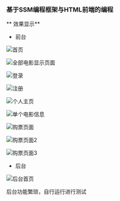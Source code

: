 ###  **基于SSM编程框架与HTML前端的编程** 
 **    效果显示** 
- 前台

![首页](https://images.gitee.com/uploads/images/2020/0506/095755_38fdb226_5715970.png "首页.png")

![全部电影显示页面](https://images.gitee.com/uploads/images/2020/0506/100055_05867211_5715970.png "全部电影显示页面.png")

![登录](https://images.gitee.com/uploads/images/2020/0506/095830_58c84dc6_5715970.png "登录.png")

![注册](https://images.gitee.com/uploads/images/2020/0506/095843_7b0ff53b_5715970.png "注册.png")

![个人主页](https://images.gitee.com/uploads/images/2020/0506/100749_2cb7c186_5715970.png "个人主页.png")

![单个电影信息](https://images.gitee.com/uploads/images/2020/0506/095922_a781f462_5715970.png "单个电影信息.png")

![购票页面](https://images.gitee.com/uploads/images/2020/0506/095937_0377f5b9_5715970.png "购票页面.png")

![购票页面2](https://images.gitee.com/uploads/images/2020/0506/095954_a77b110a_5715970.png "购票页面2.png")

![购票页面3](https://images.gitee.com/uploads/images/2020/0506/100038_d1485c0c_5715970.png "购票页面3.png")

- 后台

![后台首页](https://images.gitee.com/uploads/images/2020/0506/100200_77f06348_5715970.png "后台首页.png")

后台功能繁琐，自行运行进行测试



